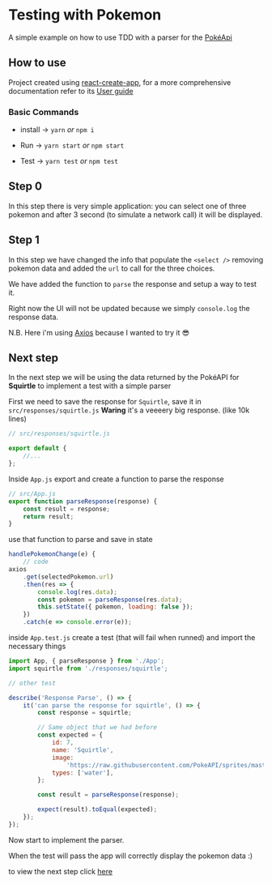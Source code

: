 # Testing with Pokemon

A simple example on how to use TDD with a parser for the [PokéApi](https://pokeapi.co/)

## How to use

Project created using [react-create-app](https://github.com/facebook/create-react-app), for a more comprehensive documentation refer to its [User guide](https://github.com/facebook/create-react-app/blob/master/packages/react-scripts/template/README.md)

### Basic Commands

* install -> `yarn` _or_ `npm i`

* Run -> `yarn start` _or_ `npm start`

* Test -> `yarn test` _or_ `npm test`

## Step 0

In this step there is very simple application: you can select one of three pokemon and after 3 second (to simulate a network call) it will be displayed.

## Step 1

In this step we have changed the info that populate the `<select />` removing pokemon data and added the `url` to call for the three choices.

We have added the function to `parse` the response and setup a way to test it.

Right now the UI will not be updated because we simply `console.log` the response data.

N.B. Here i'm using [Axios](https://github.com/axios/axios) because I wanted to try it :sunglasses:

## Next step

In the next step we will be using the data returned by the PokéAPI for **Squirtle** to implement a test with a simple parser

First we need to save the response for `Squirtle`, save it in `src/responses/squirtle.js` **Waring** it's a veeeery big response. (like 10k lines)

```javascript
// src/responses/squirtle.js

export default {
    //...
};
```

Inside `App.js` export and create a function to parse the response

```javascript
// src/App.js
export function parseResponse(response) {
    const result = response;
    return result;
}
```

use that function to parse and save in state

```javascript
handlePokemonChange(e) {
    // code
axios
    .get(selectedPokemon.url)
    .then(res => {
        console.log(res.data);
        const pokemon = parseResponse(res.data);
        this.setState({ pokemon, loading: false });
    })
    .catch(e => console.error(e));
```

inside `App.test.js` create a test (that will fail when runned) and import the necessary things

```javascript
import App, { parseResponse } from './App';
import squirtle from './responses/squirtle';

// other test

describe('Response Parse', () => {
    it('can parse the response for squirtle', () => {
        const response = squirtle;

        // Same object that we had before
        const expected = {
            id: 7,
            name: 'Squirtle',
            image:
                'https://raw.githubusercontent.com/PokeAPI/sprites/master/sprites/pokemon/7.png',
            types: ['water'],
        };

        const result = parseResponse(response);

        expect(result).toEqual(expected);
    });
});
```

Now start to implement the parser.

When the test will pass the app will correctly display the pokemon data :)

to view the next step click [here](https://github.com/zanza00/testing-with-pokemon/tree/2_testing_squirtle)
